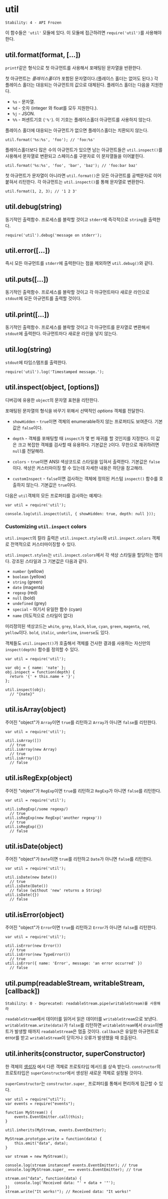 # util

    Stability: 4 - API Frozen

이 함수들은 `'util'` 모듈에 있다. 이 모듈에 접근하려면 `require('util')`를 사용해야
한다.


## util.format(format, [...])

`printf`같은 형식으로 첫 아규먼트를 사용해서 포매팅된 문자열을 반환한다.

첫 아규먼트는 *플레이스홀더*가 포함된 문자열이다.(플레이스 홀더는 없어도 된다.)
각 플레이스 홀더는 대응되는 아규먼트의 값으로 대체된다. 플레이스 홀더는
다음을 지원한다.

* `%s` - 문자열.
* `%d` - 숫자 (integer 와 float를 모두 지원한다.).
* `%j` - JSON.
* `%%` - 퍼센트기호 (`'%'`). 이 기호는 플레이스홀더 아규먼트를 사용하지 않는다.

플레이스 홀더에 대응되는 아규먼트가 없으면 플레이스홀더는 치환되지 않는다.

    util.format('%s:%s', 'foo'); // 'foo:%s'

플레이스홀더보다 많은 수의 아규먼트가 있으면 남는 아규먼트들은 `util.inspect()`를 사용해서
문자열로 변환되고 스페이스를 구분자로 이 문자열들을 이어붙힌다.

    util.format('%s:%s', 'foo', 'bar', 'baz'); // 'foo:bar baz'

첫 아규먼트가 문자열이 아니라면 `util.format()`은 모든 아규먼트를 공백문자로 이어붙혀서
리턴한다. 각 아규먼트는 `util.inspect()`를 통해 문자열로 변환한다.

    util.format(1, 2, 3); // '1 2 3'


## util.debug(string)

동기적인 출력함수. 프로세스를 블락할 것이고 `stderr`에 즉각적으로
`string`을 출력한다.

    require('util').debug('message on stderr');

## util.error([...])

즉시 모든 아규먼트를 `stderr`에 출력한다는 점을 제외하면 `util.debug()`와 같다.

## util.puts([...])

동기적인 출력함수. 프로세스를 블락할 것이고 각 아규먼트마다 새로운 라인으로 `stdout`에
모든 아규먼트를 출력할 것이다.

## util.print([...])

동기적인 출력함수. 프로세스를 블락할 것이고 각 아규먼트를 문자열로 변환해서 `stdout`에
출력한다. 아규먼트마다 새로운 라인을 넣지 않는다.

## util.log(string)

`stdout`에 타임스탬프를 출력한다.

    require('util').log('Timestamped message.');


## util.inspect(object, [options])

디버깅에 유용한 `object`의 문자열 표현을 리턴한다.

포매팅된 문자열의 형식을 바꾸기 위해서 선택적인 *options* 객체를 전달한다.

 - `showHidden` - `true`이면 객체의 enumerable하지 않는 프로퍼티도 보여준다.
   기본값은 `false`이다.

 - `depth` - 객체를 포매팅할 때 `inspect`가 몇 번 재귀를 할 것인지를 지정한다.
   이 값은 크고 복잡한 객체를 검사할 때 유용하다. 기본값은 `2`이다.
   무한으로 재귀하려면 `null`를 전달해라.

 - `colors` - `true`이면 ANSI 색상코드로 스타일을 입혀서 출력한다.
   기본값은 `false`이다. 색상은 커스터마이징 할 수 있는데 자세한 내용은 하단을 참고해라.

 - `customInspect` - `false`이면 검사하는 객체에 정의된 커스텀 `inspect()` 함수를
   호출하지 않는다. 기본값은 `true`이다.

다음은 `util`객체의 모든 프로퍼티를 검사하는 예제다:

    var util = require('util');

    console.log(util.inspect(util, { showHidden: true, depth: null }));

### Customizing `util.inspect` colors

`util.inspect`의 칼라 출력은 `util.inspect.styles`와 `util.inspect.colors`
객체로 전역적으로 커스터마이징할 수 있다.

`util.inspect.styles`는 `util.inspect.colors`에서 각 색상 스타일을 할당하는 맵이다.
강조된 스타일과 그 기본값은 다음과 같다.
 * `number` (yellow)
 * `boolean` (yellow)
 * `string` (green)
 * `date` (magenta)
 * `regexp` (red)
 * `null` (bold)
 * `undefined` (grey)
 * `special` - 여기서 유일한 함수 (cyan)
 * `name` (의도적으로 스타일이 없다)

미리정의된 색상코드는 `white`, `grey`, `black`, `blue`, `cyan`,
`green`, `magenta`, `red`, `yellow`이다.
`bold`, `italic`, `underline`, `inverse`도 있다.

객체들도 `util.inspect()`가 호출해서 객체를 건사한 결과를 사용하는 자신만의
`inspect(depth)` 함수를 정의할 수 있다.

    var util = require('util');

    var obj = { name: 'nate' };
    obj.inspect = function(depth) {
      return '{' + this.name + '}';
    };

    util.inspect(obj);
      // "{nate}"


## util.isArray(object)

주어진 "object"가 `Array`이면 `true`를 리턴하고 `Array`가 아니면 `false`를
리턴한다.

    var util = require('util');

    util.isArray([])
      // true
    util.isArray(new Array)
      // true
    util.isArray({})
      // false


## util.isRegExp(object)

주어진 "object"가 `RegExp`이면 `true`를 리턴하고 `RegExp`가 아니면
`false`를 리턴한다.

    var util = require('util');

    util.isRegExp(/some regexp/)
      // true
    util.isRegExp(new RegExp('another regexp'))
      // true
    util.isRegExp({})
      // false


## util.isDate(object)

주어진 "object"가 `Date`이면 `true`를 리턴하고 `Date`가 아니면
`false`를 리턴한다.

    var util = require('util');

    util.isDate(new Date())
      // true
    util.isDate(Date())
      // false (without 'new' returns a String)
    util.isDate({})
      // false


## util.isError(object)

주어진 "object"가 `Error`이면 `true`를 리턴하고 `Error`가 아니면
`false`를 리턴한다.

    var util = require('util');

    util.isError(new Error())
      // true
    util.isError(new TypeError())
      // true
    util.isError({ name: 'Error', message: 'an error occurred' })
      // false


## util.pump(readableStream, writableStream, [callback])

    Stability: 0 - Deprecated: readableStream.pipe(writableStream)를 사용해라

`readableStream`에서 데이터를 읽어서 읽은 데이터를 `writableStream`으로 보낸다.
`writableStream.write(data)`가 `false`를 리턴하면 `writableStream`에서
`drain`이벤트가 발생할 때까지 `readableStream`은 멈출 것이다. `callback`은 유일한
아규먼트로 error를 받고 `writableStream`이 닫히거나 오류가 발생했을 때 호출된다.


## util.inherits(constructor, superConstructor)

한 객체의
[생성자](https://developer.mozilla.org/en/JavaScript/Reference/Global_Objects/Object/constructor)
에서 다른 객체로 프로토타입 메서드를 상속 받는다. `constructor`의 프로토타입은
`superConstructor`에서 생성된 새로운 객체로 설정될 것이다.

`superConstructor`는 `constructor.super_` 프로퍼티를
통해서 편리하게 접근할 수 있다.

    var util = require("util");
    var events = require("events");

    function MyStream() {
        events.EventEmitter.call(this);
    }

    util.inherits(MyStream, events.EventEmitter);

    MyStream.prototype.write = function(data) {
        this.emit("data", data);
    }

    var stream = new MyStream();

    console.log(stream instanceof events.EventEmitter); // true
    console.log(MyStream.super_ === events.EventEmitter); // true

    stream.on("data", function(data) {
        console.log('Received data: "' + data + '"');
    })
    stream.write("It works!"); // Received data: "It works!"

